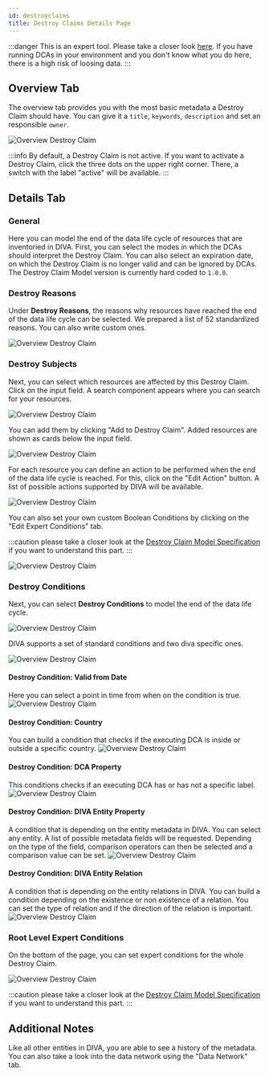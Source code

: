 ```yaml
---
id: destroyclaims
title: Destroy Claims Details Page
---
```


:::danger
This is an expert tool. Please take a closer look [here](https://github.com/DaTebe/destroyclaims).
If you have running DCAs in your environment and you don't know what you do here, there is a high risk of loosing data.
:::

## Overview Tab

The overview tab provides you with the most basic metadata a Destroy Claim should have.
You can give it a `title`, `keywords`, `description` and set an responsible `owner`.

![Overview Destroy Claim](/diva_4.1.0/screenshots/01.png)

:::info
By default, a Destroy Claim is not active.
If you want to activate a Destroy Claim, click the three dots on the upper right corner.
There, a switch with the label "active" will be available.
:::

## Details Tab

### General

Here you can model the end of the data life cycle of resources that are inventoried in DIVA.
First, you can select the modes in which the DCAs should interpret the Destroy Claim.
You can also select an expiration date, on which the Destroy Claim is no longer valid and can be ignored by DCAs.
The Destroy Claim Model version is currently hard coded to `1.0.0`.

### Destroy Reasons

Under **Destroy Reasons**, the reasons why resources have reached the end of the data life cycle can be selected.
We prepared a list of 52 standardized reasons.
You can also write custom ones.

![Overview Destroy Claim](/diva_4.1.0/screenshots/02.png)

### Destroy Subjects

Next, you can select which resources are affected by this Destroy Claim.
Click on the input field.
A search component appears where you can search for your resources.

![Overview Destroy Claim](/diva_4.1.0/screenshots/03.png)

You can add them by clicking "Add to Destroy Claim".
Added resources are shown as cards below the input field.

![Overview Destroy Claim](/diva_4.1.0/screenshots/04.png)

For each resource you can define an action to be performed when the end of the data life cycle is reached.
For this, click on the "Edit Action" button.
A list of possible actions supported by DIVA will be available.

![Overview Destroy Claim](/diva_4.1.0/screenshots/05.png)

You can also set your own custom Boolean Conditions by clicking on the "Edit Expert Conditions" tab.

:::caution
please take a closer look at the [Destroy Claim Model Specification](https://github.com/DaTebe/destroyclaims/blob/main/docs/destroy-claim.md#interpreting-conditions) if you want to understand this part.
:::

![Overview Destroy Claim](/diva_4.1.0/screenshots/06.png)

### Destroy Conditions

Next, you can select **Destroy Conditions** to model the end of the data life cycle.

![Overview Destroy Claim](/diva_4.1.0/screenshots/07.png)

DIVA supports a set of standard conditions and two diva specific ones.

![Overview Destroy Claim](/diva_4.1.0/screenshots/08.png)

#### Destroy Condition: Valid from Date

Here you can select a point in time from when on the condition is true.
![Overview Destroy Claim](/diva_4.1.0/screenshots/13.png)

#### Destroy Condition: Country

You can build a condition that checks if the executing DCA is inside or outside a specific country.
![Overview Destroy Claim](/diva_4.1.0/screenshots/12.png)

#### Destroy Condition: DCA Property

This conditions checks if an executing DCA has or has not a specific label.
![Overview Destroy Claim](/diva_4.1.0/screenshots/11.png)

#### Destroy Condition: DIVA Entity Property

A condition that is depending on the entity metadata in DIVA.
You can select any entity.
A list of possible metadata fields will be requested.
Depending on the type of the field, comparison operators can then be selected and a comparison value can be set.
![Overview Destroy Claim](/diva_4.1.0/screenshots/09.png)

#### Destroy Condition: DIVA Entity Relation

A condition that is depending on the entity relations in DIVA.
You can build a condition depending on the existence or non existence of a relation.
You can set the type of relation and if the direction of the relation is important.
![Overview Destroy Claim](/diva_4.1.0/screenshots/10.png)

### Root Level Expert Conditions

On the bottom of the page, you can set expert conditions for the whole Destroy Claim.

![Overview Destroy Claim](/diva_4.1.0/screenshots/diva_4.1_screenshots_20.png)

:::caution
please take a closer look at the [Destroy Claim Model Specification](https://github.com/DaTebe/destroyclaims/blob/main/docs/destroy-claim.md#interpreting-conditions) if you want to understand this part.
:::

## Additional Notes

Like all other entities in DIVA, you are able to see a history of the metadata.
You can also take a look into the data network using the "Data Network" tab.
